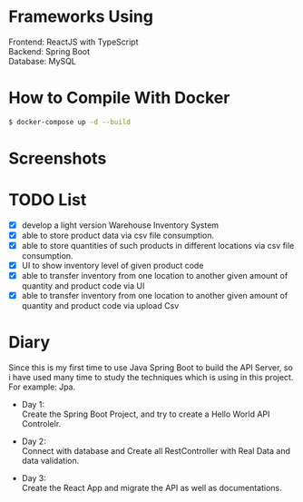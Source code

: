 # Frameworks Using 
Frontend: ReactJS with TypeScript  
Backend: Spring Boot  
Database: MySQL  

# How to Compile With Docker

```bash
$ docker-compose up -d --build
```

# Screenshots


# TODO List

- [x] develop a light version Warehouse Inventory System
- [x] able to store product data via csv file consumption.
- [x] able to store quantities of such products in different locations via csv file consumption.
- [x] UI to show inventory level of given product code
- [x] able to transfer inventory from one location to another given amount of quantity and product code via UI
- [x] able to transfer inventory from one location to another given amount of quantity and product code via upload Csv

# Diary

Since this is my first time to use Java Spring Boot to build the API Server, so i have used many time to study the techniques which is using in this project. For example: Jpa.

- Day 1:  
Create the Spring Boot Project, and try to create a Hello World API Controlelr.

- Day 2:  
Connect with database and Create all RestController with Real Data and data validation.

- Day 3:  
Create the React App and migrate the API as well as documentations.